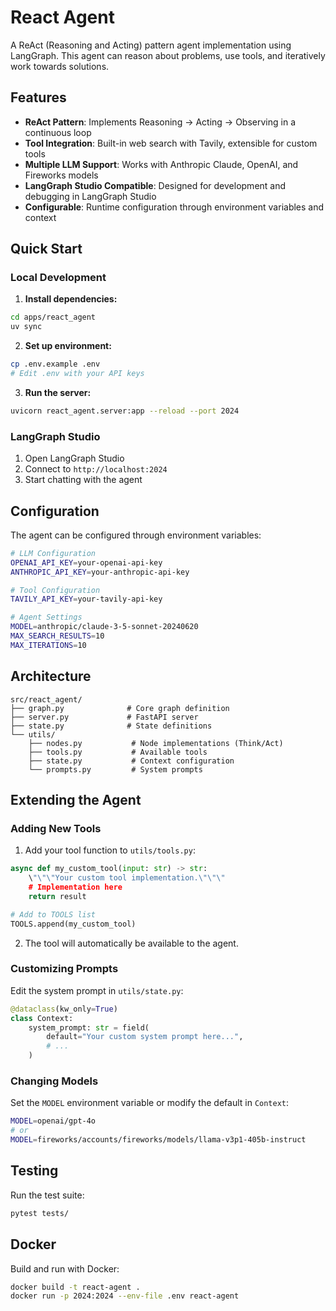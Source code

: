 # React Agent

A ReAct (Reasoning and Acting) pattern agent implementation using LangGraph. This agent can reason about problems, use tools, and iteratively work towards solutions.

## Features

- **ReAct Pattern**: Implements Reasoning → Acting → Observing in a continuous loop
- **Tool Integration**: Built-in web search with Tavily, extensible for custom tools
- **Multiple LLM Support**: Works with Anthropic Claude, OpenAI, and Fireworks models
- **LangGraph Studio Compatible**: Designed for development and debugging in LangGraph Studio
- **Configurable**: Runtime configuration through environment variables and context

## Quick Start

### Local Development

1. **Install dependencies:**
```bash
cd apps/react_agent
uv sync
```

2. **Set up environment:**
```bash
cp .env.example .env
# Edit .env with your API keys
```

3. **Run the server:**
```bash
uvicorn react_agent.server:app --reload --port 2024
```

### LangGraph Studio

1. Open LangGraph Studio
2. Connect to `http://localhost:2024`
3. Start chatting with the agent

## Configuration

The agent can be configured through environment variables:

```bash
# LLM Configuration
OPENAI_API_KEY=your-openai-api-key
ANTHROPIC_API_KEY=your-anthropic-api-key

# Tool Configuration
TAVILY_API_KEY=your-tavily-api-key

# Agent Settings
MODEL=anthropic/claude-3-5-sonnet-20240620
MAX_SEARCH_RESULTS=10
MAX_ITERATIONS=10
```

## Architecture

```
src/react_agent/
├── graph.py              # Core graph definition
├── server.py             # FastAPI server
├── state.py              # State definitions
└── utils/
    ├── nodes.py           # Node implementations (Think/Act)
    ├── tools.py           # Available tools
    ├── state.py           # Context configuration
    └── prompts.py         # System prompts
```

## Extending the Agent

### Adding New Tools

1. Add your tool function to `utils/tools.py`:
```python
async def my_custom_tool(input: str) -> str:
    \"\"\"Your custom tool implementation.\"\"\"
    # Implementation here
    return result

# Add to TOOLS list
TOOLS.append(my_custom_tool)
```

2. The tool will automatically be available to the agent.

### Customizing Prompts

Edit the system prompt in `utils/state.py`:
```python
@dataclass(kw_only=True)
class Context:
    system_prompt: str = field(
        default="Your custom system prompt here...",
        # ...
    )
```

### Changing Models

Set the `MODEL` environment variable or modify the default in `Context`:
```bash
MODEL=openai/gpt-4o
# or
MODEL=fireworks/accounts/fireworks/models/llama-v3p1-405b-instruct
```

## Testing

Run the test suite:
```bash
pytest tests/
```

## Docker

Build and run with Docker:
```bash
docker build -t react-agent .
docker run -p 2024:2024 --env-file .env react-agent
```